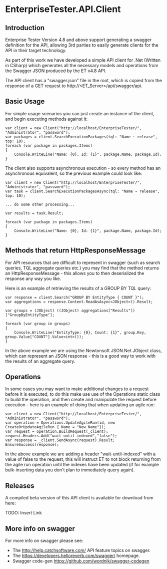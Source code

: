 EnterpriseTester.API.Client
===========================


Introduction
------------

Enterprise Tester Version 4.8 and above support generating a swagger definition for the API, allowing 3rd parties to easily generate clients for the API in their target technology.

As part of this work we have developed a simple API client for .Net (Written in CSharp) which generates all the necessary models and operations from the Swagger JSON produced by the ET v4.8 API.

The API client has a "swagger.json" file in the root, which is copied from the response of a GET request to http://<ET_Server>/api/swagger/api.

Basic Usage
-----------

For simple usage scenarios you can just create an instance of the client, and begin executing methods against it:

	var client = new Client("http://localhost/EnterpriseTester/", "Administrator", "password");
	var packages = client.SearchExecutionPackages(tql: "Name ~ release", top: 10);
	foreach (var package in packages.Items)
	{
		Console.WriteLine("Name: {0}, Id: {1}", package.Name, package.Id);
	}

The client also supports asynchronous execution - so every method has an asynchronous equivalent, so the previous example could look like:

	var client = new Client("http://localhost/EnterpriseTester/", "Administrator", "password");
	var task = client.SearchExecutionPackagesAsync(tql: "Name ~ release", top: 10);
	
	... do some other processing...

	var results = task.Result;

	foreach (var package in packages.Items)
	{
		Console.WriteLine("Name: {0}, Id: {1}", package.Name, package.Id);
	}

Methods that return HttpResponseMessage
---------------------------------------

For API resources that are difficult to represent in swagger (such as search queries, TQL aggregate queries etc.) you may find that the method returns an HttpResponseMessage - this allows you to then deserialized the response any way you like.

Here is an example of retrieving the results of a GROUP BY TQL query:

	var response = client.Search("GROUP BY EntityType { COUNT }");
	var aggregations = response.Content.ReadAsAsync<JObject>().Result;

	var groups = (JObject) ((JObject) aggregations["Results"])["GroupByEntityType"];

	foreach (var group in groups)
	{
	    Console.WriteLine("EntityType: {0}, Count: {1}", group.Key, group.Value["COUNT"].Value<int>());
	}

In the above example we are using the Newtonsoft JSON.Net JObject class, which can represent an JSON response - this is a good way to work with the results of an aggregate query.

Operations
----------

In some cases you may want to make additional changes to a request before it is executed, to do this make use use of the Operations static class to build the operation, and then create and manipulate the request before execution - here is an example of doing that when updating an agile run:

	var client = new Client("http://localhost/EnterpriseTester/", "Administrator", "password");
	var operation = Operations.UpdateAgileRun(id, new CreateOrUpdateAgileRun { Name = "New Name"});
	var request = operation.BuildRequest(_client);
	request.Headers.Add("wait-until-indexed","false");
	var response = _client.SendAsync(request).Result;
	EnsureSuccess(response);

In the above example we are adding a header "wait-until-indexed" with a value of false to the request, this will instruct ET to not block returning from the agile run operation until the indexes have been updated (if for example bulk-inserting data you don't plan to immediately query again).

Releases
--------

A compiled beta version of this API client is available for download from here:

TODO: Insert Link

More info on swagger
--------------------

For more info on swagger please see:

* The http://help.catchsoftware.com/ API feature topics on swagger.
* The https://developers.helloreverb.com/swagger/ homepage.
* Swagger code-gen https://github.com/wordnik/swagger-codegen